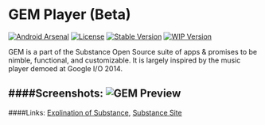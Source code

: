 # GEM Player (Beta)

[![Android Arsenal](https://img.shields.io/badge/Android%20Arsenal-GEM%20Player-brightgreen.svg?style=flat)](http://android-arsenal.com/details/3/2679)
[![License](https://img.shields.io/badge/license-GPLv3-blue.svg)](https://github.com/Substance-Project/GEM/blob/indev/LICENSE.md)
[![Stable Version](https://img.shields.io/badge/stable-0.2.3-orange.svg)](https://github.com/Substance-Project/GEM/releases)
[![WIP Version](https://img.shields.io/badge/wip-0.3.0-yellow.svg)](https://github.com/Substance-Project/GEM/releases)

GEM is a part of the Substance Open Source suite of apps & promises to be nimble, functional, and customizable.
It is largely inspired by the music player demoed at Google I/O 2014.

####Screenshots:
![GEM Preview](http://i.imgur.com/1fisjkem.png)
---

####Links:
[Explination of Substance](https://github.com/Substance-Project/GEM/wiki/Substance-Open-Source), [Substance Site](http://substanceproject.net)
